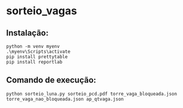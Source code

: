 # sorteio_vagas

## Instalação:
```
python -m venv myenv
.\myenv\Scripts\activate
pip install prettytable
pip install reportlab
```

## Comando de execução:
```
python sorteio_luna.py sorteio_pcd.pdf torre_vaga_bloqueada.json torre_vaga_nao_bloqueada.json ap_qtvaga.json
```